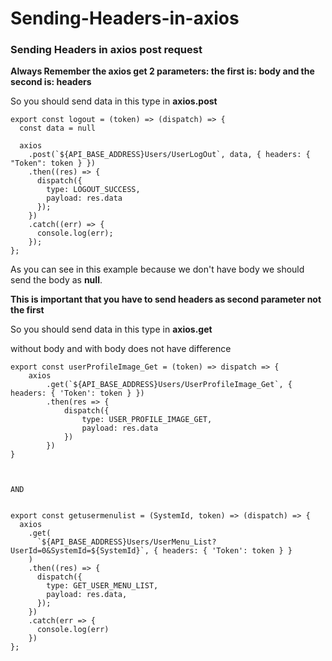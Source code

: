 # Sending-Headers-in-axios

### Sending Headers in axios post request

**Always Remember the axios get 2 parameters: the first is: body and the second is: headers**

So you should send data in this type in **axios.post**

```
export const logout = (token) => (dispatch) => {
  const data = null

  axios
    .post(`${API_BASE_ADDRESS}Users/UserLogOut`, data, { headers: { "Token": token } })
    .then((res) => {
      dispatch({
        type: LOGOUT_SUCCESS,
        payload: res.data
      });
    })
    .catch((err) => {
      console.log(err);
    });
};
```

As you can see in this example because we don't have body we should send the body as **null**.

**This is important that you have to send headers as second parameter not the first**



So you should send data in this type in **axios.get**

without body and with body does not have difference

```
export const userProfileImage_Get = (token) => dispatch => {
    axios
        .get(`${API_BASE_ADDRESS}Users/UserProfileImage_Get`, { headers: { 'Token': token } })
        .then(res => {
            dispatch({
                type: USER_PROFILE_IMAGE_GET,
                payload: res.data
            })
        })
}



AND


export const getusermenulist = (SystemId, token) => (dispatch) => {
  axios
    .get(
      `${API_BASE_ADDRESS}Users/UserMenu_List?UserId=0&SystemId=${SystemId}`, { headers: { 'Token': token } }
    )
    .then((res) => {
      dispatch({
        type: GET_USER_MENU_LIST,
        payload: res.data,
      });
    })
    .catch(err => {
      console.log(err)
    })
};
```
